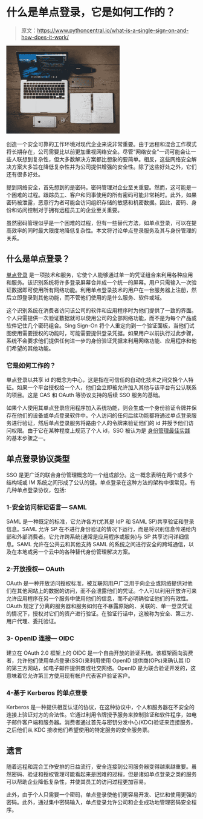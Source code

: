 # 什么是单点登录，它是如何工作的？

> 原文：<https://www.pythoncentral.io/what-is-a-single-sign-on-and-how-does-it-work/>

[![python programming](img/fa686ee82279cd07634d2e52b87c1097.png)](https://www.pythoncentral.io/wp-content/uploads/2022/11/altumcode-XMFZqrGyV-Q-unsplash.jpg)

创造一个安全可靠的工作环境对现代企业来说非常重要。由于远程和混合工作模式将长期存在，公司需要比以前更加重视网络安全。尽管“网络安全”一词可能会让一些人联想到复杂性，但大多数解决方案都比想象的要简单。相反，这些网络安全解决方案大多旨在降低复杂性并为公司提供增强的安全性。除了这些好处之外，它们还有很多好处。

提到网络安全，首先想到的是密码。密码管理对企业至关重要。然而，这可能是一个困难的过程。跟踪员工、客户和同事使用的所有密码可能非常耗时。此外，如果密码被泄露，恶意行为者可能会访问组织存储的敏感和机密数据。因此，密码、身份和访问控制对于拥有远程员工的企业至关重要。

虽然密码管理似乎是一个困难的过程，但有一些替代方法，如单点登录，可以在提高效率的同时最大限度地降低复杂性。本文将讨论单点登录服务及其与身份管理的关系。

## 什么是单点登录？

[单点登录](https://en.wikipedia.org/wiki/Single_sign-on) 是一项技术和服务，它使个人能够通过单一的凭证组合来利用各种应用和服务。该识别系统将许多登录屏幕合并成一个统一的屏幕。用户只需输入一次验证数据即可使用所有网络功能。利用单点登录技术的用户在一台服务器上注册，然后立即登录到其他功能，而不管他们使用的是什么服务、软件或域。

这个识别系统在消费者访问该公司的软件和应用程序时为他们提供了一致的界面。个人只需提供一次验证数据就可以使用公司的全部网络功能，而不是为每个产品或软件记住几个密码组合。Sing Sign-On 将个人重定向到一个验证面板，当他们试图使用需要授权的功能时，可能需要提供登录凭据。如果用户以前执行过此步骤，系统不会要求他们提供任何进一步的身份验证凭据来利用网络功能、应用程序和他们希望的其他功能。

### 它是如何工作的？

单点登录以共享 id 的概念为中心，这是指在可信任的自动化技术之间交换个人特征。如果一个平台授权给一个人，他们会立即被允许加入其他与该平台有公认联系的项目。这是 CAS 和 OAuth 等协议支持的后续 SSO 服务的基础。

如果个人使用其单点登录应用程序加入系统功能，则会生成一个身份验证令牌并保存在他们的设备或单点登录软件中。个人访问的任何后续功能都将通过单点登录服务进行验证，然后单点登录服务将路由个人的令牌来验证他们的 id 并授予他们访问权限。由于它在某种程度上规范了个人 id，SSO 被认为是 [身份管理最佳实践](https://nordlayer.com/blog/iam-best-practices/) 的基本步骤之一。

## 单点登录协议类型

SSO 是更广泛的联合身份管理概念的一个组成部分。这一概念表明在两个或多个结构域或 IM 系统之间形成了公认的键。单点登录在这种方法的架构中很常见。有几种单点登录协议，包括:

### 1-安全访问标记语言— SAML

SAML 是一种既定的标准，它允许各方(尤其是 IdP 和 SAML SP)共享验证和登录信息。SAML 允许 SP 在不进行身份验证的情况下运行，而是将识别信息传递给内部和外部消费者。它允许跨系统(通常是应用程序或服务)与 SP 共享访问详细信息。SAML 允许在公共云和其他支持 SAML 的系统之间进行安全的跨域通信，以及在本地或另一个云中的各种替代身份管理解决方案。

### 2-开放授权— OAuth

OAuth 是一种开放访问授权标准，被互联网用户广泛用于向企业或网络提供对他们在其他网站上的数据的访问，而不会泄露他们的凭证。个人可以利用开放许可来允许应用程序在另一个服务中使用他们的信息，而不必明确验证他们的有效性。OAuth 规定了分离的服务器和服务如何在不暴露原始的、关联的、单一登录凭证的情况下，授权对它们的资产进行验证。在验证行话中，这被称为安全、第三方、用户代理、委托验证。

### 3- OpenID 连接— OIDC

建立在 OAuth 2.0 框架上的 OIDC 是一个自由开放的验证系统。该框架面向消费者，允许他们使用单点登录(SSO)来利用使用 OpenID 提供商(OPs)来确认其 ID 的第三方网站，如电子邮件提供商或社交网络。OpenID 是为联合验证开发的，这意味着它允许第三方使用现有帐户代表客户验证客户。

### 4-基于 Kerberos 的单点登录

Kerberos 是一种提供相互认证的协议，在这种协议中，个人和服务器在不安全的连接上验证对方的合法性。它通过利用令牌授予服务来控制验证和软件程序，如电子邮件客户端和服务器。消费者通过首先与密钥分发中心(KDC)验证来连接服务，之后他们从 KDC 接收他们希望使用的特定服务的安全服务票。

## 遗言

随着远程和混合工作安排的日益流行，安全连接到公司服务器变得越来越重要。虽然密码、验证和授权管理可能看起来是困难的过程，但是诸如单点登录之类的服务可以帮助企业降低复杂性，并使其员工的访问过程更加容易。

此外，由于个人只需要一个密码，单点登录使他们更容易开发、记忆和使用更强的密码。此外，通过集中密码输入，单点登录允许公司和企业成功地管理密码安全程序。